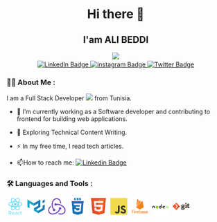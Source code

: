 <h1 id='header' align="center" font-size="100px">
 Hi there 👋 
  </h1>
  <h2 id='header' align="center" >
  I'am ALI BEDDI
  </h2>

<div id='header' align="center" >
<img src="https://media.giphy.com/media/gjrYDwbjnK8x36xZIO/giphy.gif" width="100"/>
</div>

  <div id="badges"align="center" >
  <a href="https://www.linkedin.com/in/ali-beddi-8a303522a/">
    <img src="https://cdn-icons-png.flaticon.com/512/174/174857.png?w=900&t=st=1685022563~exp=1685023163~hmac=2838dff4062d6892b91e55aa6b6041279ca7ba14a997af574634be649c0e07bc" alt="LinkedIn Badge" width=" 40px"/>
  </a>
  <a href="your--URL">
    <img src="https://cdn-icons-png.flaticon.com/512/733/733558.png?w=900&t=st=1685022474~exp=1685023074~hmac=d599504fa2a408bbc435771283ae388c5a7d1f8df718b1453191578ea67a2800" alt="instagram Badge" width=" 40px"/>
  </a>
  <a href="your-twitter-URL">
    <img src="https://cdn-icons-png.flaticon.com/512/733/733579.png?w=900&t=st=1685022613~exp=1685023213~hmac=24ae574af371bede4378ee485b2c4005224bb837ebf60fef7115bc2f2e6d2b9d" alt="Twitter Badge" width="40px"/>
  </a>
</div>



### :man_technologist: About Me :
I am a Full Stack Developer <img src="https://media.giphy.com/media/WUlplcMpOCEmTGBtBW/giphy.gif" width="30"> from Tunisia.

- :telescope: I’m currently working as a Software developer and contributing to frontend for building web applications.

- :seedling: Exploring Technical Content Writing.

- :zap: In my free time, I read tech articles.

- :mailbox:How to reach me: [![Linkedin Badge](https://img.shields.io/badge/-AliBeddi-blue?style=flat&logo=Linkedin&logoColor=white)](https://www.linkedin.com/in/ali-beddi-8a303522a/)


### :hammer_and_wrench: Languages and Tools :
<div>
<!--   <img src="https://github.com/devicons/devicon/blob/master/icons/java/java-original-wordmark.svg" title="Java" alt="Java" width="40" height="40"/>&nbsp; -->
  <img src="https://github.com/devicons/devicon/blob/master/icons/react/react-original-wordmark.svg" title="React" alt="React" width="40" height="40"/>&nbsp;
<!--   <img src="https://github.com/devicons/devicon/blob/master/icons/spring/spring-original-wordmark.svg" title="Spring" alt="Spring" width="40" height="40"/>&nbsp; -->
  <img src="https://github.com/devicons/devicon/blob/master/icons/materialui/materialui-original.svg" title="Material UI" alt="Material UI" width="40" height="40"/>&nbsp;
<!--   <img src="https://github.com/devicons/devicon/blob/master/icons/flutter/flutter-original.svg" title="Flutter" alt="Flutter" width="40" height="40"/>&nbsp; -->
  <img src="https://github.com/devicons/devicon/blob/master/icons/redux/redux-original.svg" title="Redux" alt="Redux " width="40" height="40"/>&nbsp;
  <img src="https://github.com/devicons/devicon/blob/master/icons/css3/css3-plain-wordmark.svg"  title="CSS3" alt="CSS" width="40" height="40"/>&nbsp;
  <img src="https://github.com/devicons/devicon/blob/master/icons/html5/html5-original.svg" title="HTML5" alt="HTML" width="40" height="40"/>&nbsp;
  <img src="https://github.com/devicons/devicon/blob/master/icons/javascript/javascript-original.svg" title="JavaScript" alt="JavaScript" width="40" height="40"/>&nbsp;
  <img src="https://github.com/devicons/devicon/blob/master/icons/firebase/firebase-plain-wordmark.svg" title="Firebase" alt="Firebase" width="40" height="40"/>&nbsp;
<!--   <img src="https://github.com/devicons/devicon/blob/master/icons/gatsby/gatsby-original.svg" title="Gatsby"  alt="Gatsby" width="40" height="40"/>&nbsp; -->
<!--   <img src="https://github.com/devicons/devicon/blob/master/icons/mysql/mysql-original-wordmark.svg" title="MySQL"  alt="MySQL" width="40" height="40"/>&nbsp; -->
  <img src="https://github.com/devicons/devicon/blob/master/icons/nodejs/nodejs-original-wordmark.svg" title="NodeJS" alt="NodeJS" width="40" height="40"/>&nbsp;
<!--   <img src="https://github.com/devicons/devicon/blob/master/icons/amazonwebservices/amazonwebservices-plain-wordmark.svg" title="AWS" alt="AWS" width="40" height="40"/>&nbsp; -->
  <img src="https://github.com/devicons/devicon/blob/master/icons/git/git-original-wordmark.svg" title="Git" **alt="Git" width="40" height="40"/>
</div>
